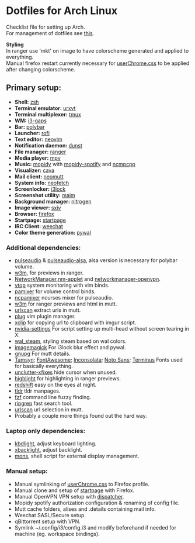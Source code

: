 # Dotfiles for Arch Linux
Checklist file for setting up Arch.  
For management of dotfiles see [this](.config/DOT_MANAGEMENT.md).


**Styling**  
In ranger use 'mkt' on image to have colorscheme generated and applied to everything.  
Manual firefox restart currently necessary for [userChrome.css](.config/userChrome.css) to be applied after changing colorscheme.

## Primary setup:
- **Shell:** [zsh](https://github.com/zsh-users/zsh)  
- **Terminal emulator:** [urxvt](https://github.com/exg/rxvt-unicode)  
- **Terminal multiplexer:** [tmux](https://github.com/tmux/tmux)  
- **WM:** [i3-gaps](https://github.com/Airblader/i3)  
- **Bar:** [polybar](https://github.com/jaagr/polybar)  
- **Launcher:** [rofi](https://github.com/DaveDavenport/rofi)  
- **Text editor:** [neovim](https://github.com/neovim/neovim)  
- **Notification daemon:** [dunst](https://github.com/dunst-project/dunst)  
- **File manager:** [ranger](https://github.com/ranger/ranger)  
- **Media player:** [mpv](https://github.com/mpv-player/mpv)  
- **Music:** [mopidy](https://github.com/mopidy/mopidy) with [mopidy-spotify](https://github.com/mopidy/mopidy-spotify) and [ncmpcpp](https://github.com/arybczak/ncmpcpp)  
- **Visualizer:** [cava](https://github.com/karlstav/cava)  
- **Mail client:** [neomutt](https://github.com/neomutt/neomutt)  
- **System info:** [neofetch](https://github.com/dylanaraps/neofetch)  
- **Screenlocker:** [i3lock](https://github.com/i3/i3lock)  
- **Screenshot utility:** [maim](https://github.com/naelstrof/maim)  
- **Background manager:** [nitrogen](https://github.com/l3ib/nitrogen)  
- **Image viewer:** [sxiv](https://github.com/muennich/sxiv)  
- **Browser:** [firefox](https://www.archlinux.org/packages/extra/x86_64/firefox/)  
- **Startpage:** [startpage](https://github.com/ecly/startpage)  
- **IRC Client:** [weechat](https://github.com/weechat/weechat)  
- **Color theme generation:** [pywal](https://github.com/dylanaraps/pywal)  

### Additional dependencies:
- [pulseaudio](https://www.archlinux.org/packages/?name=pulseaudio) & [pulseaudio-alsa](https://www.archlinux.org/packages/extra/any/pulseaudio-alsa/), alsa version is necessary for polybar volume.
- [w3m](http://w3m.sourceforge.net/), for previews in ranger.
- [NetworkManager](https://www.archlinux.org/packages/extra/x86_64/networkmanager/),[nm-applet](https://www.archlinux.org/packages/extra/x86_64/network-manager-applet/) and [networkmanager-openvpn](https://www.archlinux.org/packages/extra/i686/networkmanager-openvpn/).
- [vtop](https://github.com/MrRio/vtop) system monitoring with vim binds.
- [pamixer](https://github.com/cdemoulins/pamixer) for volume control binds.
- [ncpamixer](https://github.com/fulhax/ncpamixer) ncurses mixer for pulseaudio.
- [w3m](http://w3m.sourceforge.net/) for ranger previews and html in mutt.
- [urlscan](https://github.com/firecat53/urlscan) extract urls in mutt.
- [plug](https://github.com/junegunn/vim-plug) vim plugin manager.
- [xclip](https://github.com/astrand/xclip) for copying url to clipboard with imgur script.
- [nvidia-settings](https://www.archlinux.org/packages/extra/x86_64/nvidia-settings/) For script setting up multi-head without screen tearing in X.
- [wal_steam](https://github.com/kotajacob/wal_steam), styling steam based on wal colors.
- [imagemagick](https://github.com/ImageMagick/ImageMagick) For i3lock blur effect and pywal.
- [gnupg](https://www.archlinux.org/packages/core/x86_64/gnupg/) For mutt details.
- [Tamsyn](https://www.archlinux.org/packages/community/any/tamsyn-font/); [FontAwesome](https://aur.archlinux.org/packages/ttf-font-awesome/); [Inconsolata](https://www.archlinux.org/packages/community/any/ttf-inconsolata/); [Noto Sans](https://www.archlinux.org/packages/extra/any/noto-fonts/); [Terminus](https://www.archlinux.org/packages/community/any/terminus-font) Fonts used for basically everything.
- [unclutter-xfixes](https://github.com/Airblader/unclutter-xfixes) hide cursor when unused.
- [highlight](https://www.archlinux.org/packages/community/i686/highlight/) for highlighting in ranger previews.
- [redshift](https://www.archlinux.org/packages/community/x86_64/redshift/) easy on the eyes at night.
- [tldr](https://aur.archlinux.org/packages/nodejs-tldr/) tldr manpages.
- [fzf](https://github.com/junegunn/fzf) command line fuzzy finding.
- [ripgrep](https://github.com/BurntSushi/ripgrep) fast search tool.
- [urlscan](https://aur.archlinux.org/packages/urlscan-git/) url selection in mutt.
- Probably a couple more things found out the hard way.

### Laptop only dependencies:
- [kbdlight](https://aur.archlinux.org/packages/kbdlight/), adjust keyboard lighting.
- [xbacklight](https://www.archlinux.org/packages/extra/x86_64/xorg-xbacklight/), adjust backlight.
- [mons](https://github.com/Ventto/mons), shell script for external display management.

### Manual setup:
- Manual symlinking of [userChrome.css](.config/userChrome.css) to Firefox profile.
- Manual clone and setup of [startpage](https://github.com/ecly/startpage) with Firefox.
- Manual OpenVPN VPN setup with [dispatcher](https://wiki.archlinux.org/index.php/NetworkManager#Network_services_with_NetworkManager_dispatcher).
- Mopidy spotify authorization configuration & renaming of config file.
- Mutt cache folders, alises and .details containing mail info.
- Weechat SASL/Secure setup.
- qBittorrent setup with VPN.
- Symlink ~/.config/i3/config.i3 and modify beforehand if needed for machine (eg. workspace bindings).
